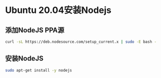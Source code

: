 # Ubuntu 20.04安装Nodejs

## 添加NodeJS PPA源

```bash
curl -sL https://deb.nodesource.com/setup_current.x | sudo -E bash -
```

## 安装NodeJS

```bash
sudo apt-get install -y nodejs
```